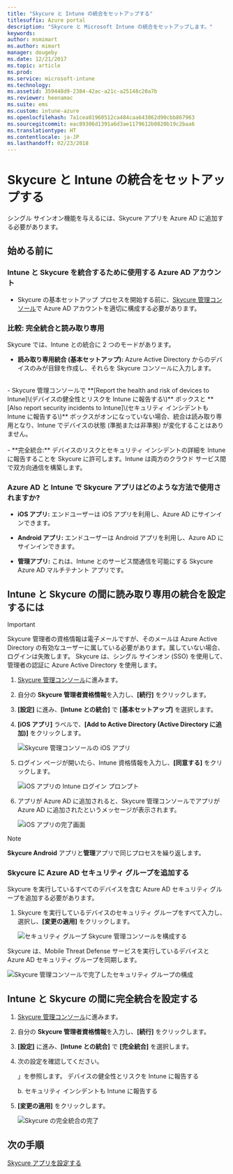 ```yaml
---
title: "Skycure と Intune の統合をセットアップする"
titlesuffix: Azure portal
description: "Skycure と Microsoft Intune の統合をセットアップします。"
keywords: 
author: msmimart
ms.author: mimart
manager: dougeby
ms.date: 12/21/2017
ms.topic: article
ms.prod: 
ms.service: microsoft-intune
ms.technology: 
ms.assetid: 359448d9-2384-42ac-a21c-a25148c20a7b
ms.reviewer: heenamac
ms.suite: ems
ms.custom: intune-azure
ms.openlocfilehash: 7a1cea01960512ca484caa643862d90cbb867963
ms.sourcegitcommit: eac89306d1391a6d3ae1179612b0820b19c2baa6
ms.translationtype: HT
ms.contentlocale: ja-JP
ms.lasthandoff: 02/23/2018
---
```

# <a name="set-up-the-skycure-integration-with-intune"></a>Skycure と Intune の統合をセットアップする

シングル サインオン機能を与えるには、Skycure アプリを Azure AD に追加する必要があります。

## <a name="before-you-begin"></a>始める前に

### <a name="azure-ad-account-used-to-integrate-intune-and-skycure"></a>Intune と Skycure を統合するために使用する Azure AD アカウント

-   Skycure の基本セットアップ プロセスを開始する前に、[Skycure 管理コンソール](https://aad.skycure.com)で Azure AD アカウントを適切に構成する必要があります。

### <a name="full-integration-vs-read-only"></a>比較: 完全統合と読み取り専用

Skycure では、Intune との統合に 2 つのモードがあります。

-   **読み取り専用統合 (基本セットアップ):** Azure Active Directory からのデバイスのみが目録を作成し、それらを Skycure コンソールに入力します。
<br>
    -   Skycure 管理コンソールで **[Report the health and risk of devices to Intune]\(デバイスの健全性とリスクを Intune に報告する\)** ボックスと **[Also report security incidents to Intune]\(セキュリティ インシデントも Intune に報告する\)** ボックスがオンになっていない場合、統合は読み取り専用となり、Intune でデバイスの状態 (準拠または非準拠) が変化することはありません。
<br></br>
-   **完全統合:** デバイスのリスクとセキュリティ インシデントの詳細を Intune に報告することを Skycure に許可します。Intune は両方のクラウド サービス間で双方向通信を構築します。

### <a name="how-the-skycure-apps-are-used-with-azure-ad-and-intune"></a>Azure AD と Intune で Skycure アプリはどのような方法で使用されますか?

-   **iOS アプリ:** エンドユーザーは iOS アプリを利用し、Azure AD にサインインできます。

-   **Android アプリ:** エンドユーザーは Android アプリを利用し、Azure AD にサインインできます。

-   **管理アプリ:** これは、Intune とのサービス間通信を可能にする Skycure Azure AD マルチテナント アプリです。

## <a name="to-set-up-the-read-only-integration-between-intune-and-skycure"></a>Intune と Skycure の間に読み取り専用の統合を設定するには

> [!IMPORTANT]
> Skycure 管理者の資格情報は電子メールですが、そのメールは Azure Active Directory の有効なユーザーに属している必要があります。属していない場合、ログインは失敗します。 Skycure は、シングル サインオン (SSO) を使用して、管理者の認証に Azure Active Directory を使用します。

1.  [Skycure 管理コンソール](https://aad.skycure.com)に進みます。

2.  自分の **Skycure 管理者資格情報**を入力し、**[続行]** をクリックします。

3.  **[設定]** に進み、**[Intune との統合]** で **[基本セットアップ]** を選択します。

4.  **[iOS アプリ]** ラベルで、**[Add to Active Directory (Active Directory に追加)]** をクリックします。

    ![Skycure 管理コンソールの iOS アプリ](./media/skycure-setup-1.png)

5.  ログイン ページが開いたら、Intune 資格情報を入力し、**[同意する]** をクリックします。

    ![iOS アプリの Intune ログイン プロンプト](./media/skycure-setup-2.png)

6.  アプリが Azure AD に追加されると、Skycure 管理コンソールでアプリが Azure AD に追加されたというメッセージが表示されます。

    ![iOS アプリの完了画面](./media/skycure-setup-3.png)

> [!NOTE]
> **Skycure Android** アプリと**管理**アプリで同じプロセスを繰り返します。

### <a name="add-an-azure-ad-security-group-into-skycure"></a>Skycure に Azure AD セキュリティ グループを追加する

Skycure を実行しているすべてのデバイスを含む Azure AD セキュリティ グループを追加する必要があります。

1.  Skycure を実行しているデバイスのセキュリティ グループをすべて入力し、選択し、**[変更の適用]** をクリックします。

    ![セキュリティ グループ Skycure 管理コンソールを構成する](./media/skycure-setup-4.png)

Skycure は、Mobile Threat Defense サービスを実行しているデバイスと Azure AD セキュリティ グループを同期します。

![Skycure 管理コンソールで完了したセキュリティ グループの構成](./media/skycure-setup-5.png)

## <a name="set-up-the-full-integration-between-intune-and-skycure"></a>Intune と Skycure の間に完全統合を設定する

1.  [Skycure 管理コンソール](https://aad.skycure.com)に進みます。

2.  自分の **Skycure 管理者資格情報**を入力し、**[続行]** をクリックします。

3.  **[設定]** に進み、**[Intune との統合]** で **[完全統合]** を選択します。

4.  次の設定を確認してください。

    」を参照します。  デバイスの健全性とリスクを Intune に報告する

    b.  セキュリティ インシデントも Intune に報告する

5.  **[変更の適用]** をクリックします。

    ![Skycure の完全統合の完了](./media/skycure-setup-6.png)

## <a name="next-steps"></a>次の手順

[Skycure アプリを設定する](mtd-apps-ios-app-configuration-policy-add-assign.md)
